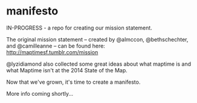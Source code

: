 manifesto
=========

IN-PROGRESS - a repo for creating our mission statement. 

The original mission statement – created by @almccon, @bethschechter, and @camilleanne – can be found here:
http://maptimesf.tumblr.com/mission

@lyzidiamond also collected some great ideas about what maptime is and what Maptime isn't at the 2014 State of the Map. 

Now that we've grown, it's time to create a manifesto. 

More info coming shortly...
